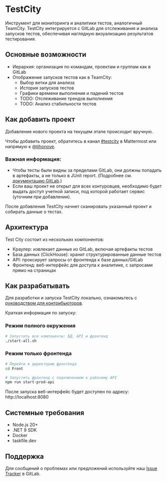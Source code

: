 # TestCity

Инструмент для мониторинга и аналитики тестов, аналогичный TeamCity. TestCity интегрируется с GitLab для отслеживания и анализа запусков тестов, обеспечивая наглядную визуализацию результатов тестирования.

## Основные возможности

- Иерархия: организация по командам, проектам и группам как в GitLab
- Отображение запусков тестов как в TeamCity:
  - Выбор ветки для анализа
  - История запусков тестов 
  - Графики времени выполнения и падений тестов
  - TODO: Отслеживание трендов выполнения
  - TODO: Анализ стабильности тестов


## Как добавить проект

Добавление нового проекта на текущем этапе происходит вручную.

Чтобы добавить проект, обратитесь в канал [#testcity](https://chat.skbkontur.ru/kontur/channels/testcity) в Mattermost или напрямую к [@tihonove](https://staff.skbkontur.ru/profile/tihonove).

### Важная информация:

- Чтобы тесты были видны за пределами GitLab, они должны попадать в артефакты, а не только в JUnit report. (Подробнее см. [документацию GitLab](https://docs.gitlab.com/api/job_artifacts/#downloading-artifactsreports-files).)
- Если ваш проект не открыт для всех контуровцев, необходимо будет выдать доступ учетной записи, под которой работает сервис (уточним при добавлении).

После добавления TestCity начнет сканировать указанный проект и собирать данные о тестах.

## Архитектура

Test City состоит из нескольких компонентов:
- Краулер: извлекает данные из GitLab, включая артефакты тестов
- База данных (ClickHouse): хранит структурированные данные тестов
- API: проксирует запросы от фронтенда к базе данных/GitLab
- Фронтенд: веб-интерфейс для доступа к аналитике, с запросами прямо на страницах

## Как разрабатывать

Для разработки и запуска TestCity локально, ознакомьтесь с [руководством для контрибьюторов](DEVGUIDE.md).

Краткая информация по запуску:

### Режим полного окружения
```bash
# Запустить все компоненты: БД, API и фронтенд
./start-all.sh
```

### Режим только фронтенда
```bash
# Перейти в директорию фронтенда
cd Front

# Запустить фронтенд с подключением к рабочему API
npm run start-prod-api
```

После запуска веб-интерфейс будет доступен по адресу: http://localhost:8080

## Системные требования

- Node.js 20+
- .NET 9 SDK
- Docker
- taskfile.dev

## Поддержка

Для сообщений о проблемах или предложений используйте наш [Issue Tracker](https://git.skbkontur.ru/forms/test-analytics/-/issues) в GitLab.